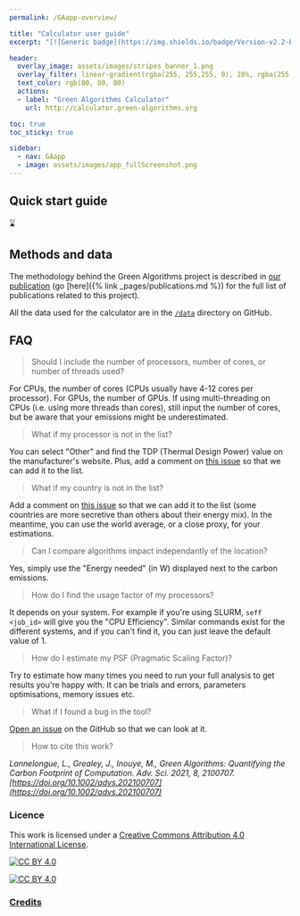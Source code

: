 ```yaml
---
permalink: /GAapp-overview/

title: "Calculator user guide"
excerpt: "[![Generic badge](https://img.shields.io/badge/Version-v2.2-blue.svg)](https://shields.io/) [![Maintenance](https://img.shields.io/badge/Maintained%3F-yes-green.svg)](https://GitHub.com/Naereen/StrapDown.js/graphs/commit-activity) [![Open Source? Yes!](https://badgen.net/badge/Open%20Source%20%3F/Yes%21/purple?icon=github)](https://github.com/Naereen/badges/)"

header:
  overlay_image: assets/images/stripes_banner_1.png
  overlay_filter: linear-gradient(rgba(255, 255,255, 0), 20%, rgba(255, 255, 255, 1))
  text_color: rgb(80, 80, 80)
  actions:
  - label: "Green Algorithms Calculator"
    url: http://calculator.green-algorithms.org

toc: true
toc_sticky: true

sidebar:
  - nav: GAapp
  - image: assets/images/app_fullScreenshot.png
---
```


<!-- TODO: remove the app screenshot on small devices -->

## Quick start guide

<!-- TODO: app quick start guide -->
:hourglass:

## Methods and data

The methodology behind the Green Algorithms project is described in [our publication](https://onlinelibrary.wiley.com/doi/10.1002/advs.202100707) (go [here]({% link _pages/publications.md %}) for the full list of publications related to this project).

All the data used for the calculator are in the [`/data`](https://github.com/GreenAlgorithms/green-algorithms-tool/tree/master/data) directory on GitHub.

## FAQ

> Should I include the number of processors, number of cores, or number of threads used?

For CPUs, the number of cores (CPUs usually have 4-12 cores per processor). For GPUs, the number of GPUs.
If using multi-threading on CPUs (i.e. using more threads than cores), still input the number of cores,
but be aware that your emissions might be underestimated.

> What if my processor is not in the list?

You can select "Other" and find the TDP (Thermal Design Power) value on the manufacturer's website.
Plus, add a comment on [this issue](https://github.com/GreenAlgorithms/green-algorithms-tool/issues/1) so that we can add it to the list.

> What if my country is not in the list?

Add a comment on [this issue](https://github.com/GreenAlgorithms/green-algorithms-tool/issues/2) so that we can add it to the list
(some countries are more secretive than others about their energy mix).
In the meantime, you can use the world average, or a close proxy, for your estimations.

> Can I compare algorithms impact independantly of the location?

Yes, simply use the "Energy needed" (in W) displayed next to the carbon emissions.

> How do I find the usage factor of my processors?

It depends on your system. For example if you're using SLURM, `seff <job_id>` will give you the "CPU Efficiency".
Similar commands exist for the different systems, and if you can't find it, you can just leave the default value of 1.

> How do I estimate my PSF (Pragmatic Scaling Factor)?

Try to estimate how many times you need to run your full analysis to get results you're happy with.
It can be trials and errors, parameters optimisations, memory issues etc.

> What if I found a bug in the tool?

[Open an issue](https://github.com/GreenAlgorithms/green-algorithms-tool/issues) on the GitHub so that we can look at it.

> How to cite this work?

_Lannelongue, L., Grealey, J., Inouye, M., Green Algorithms: Quantifying the Carbon Footprint of Computation. Adv. Sci. 2021, 8, 2100707. [https://doi.org/10.1002/advs.202100707](https://doi.org/10.1002/advs.202100707)_

### Licence

This work is licensed under a
[Creative Commons Attribution 4.0 International License][cc-by].

[![CC BY 4.0][cc-by-shield]][cc-by]

[![CC BY 4.0][cc-by-image]][cc-by]

[cc-by]: http://creativecommons.org/licenses/by/4.0/
[cc-by-image]: https://i.creativecommons.org/l/by/4.0/88x31.png
[cc-by-shield]: https://img.shields.io/badge/License-CC%20BY%204.0-lightgrey.svg

### [Credits](/credits/)
